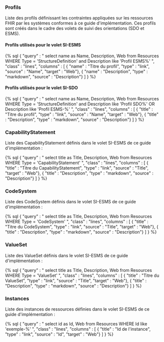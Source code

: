
### Profils

Liste des profils définissant les contraintes appliquées sur les ressources FHIR par les systèmes conformes à ce guide d'implémentation. Ces profils sont créés dans le cadre des volets de suivi des orientations (SDO et ESMS).

#### Profils utilisés pour le volet SI-ESMS

<!-- {% sql SELECT '[' || Name ||'](StructureDefinition-' || id || '.html)' as "Titre du profil", Description FROM Resources WHERE Type = 'StructureDefinition' and Description like 'Profil ESMS%' %} -->

{% sql {
    "query" : " select name as Name, Description, Web from Resources WHERE Type = 'StructureDefinition' and Description like 'Profil ESMS%' ",
    "class" : "lines",
    "columns" : [
        { "name" : "Titre du profil", "type" : "link", "source" : "Name", "target" : "Web"},
        { "name" : "Description", "type" : "markdown", "source" : "Description"}
    ]
} %}

#### Profils utilisés pour le volet SI-SDO

<!-- {% sql SELECT '[' || Name ||'](StructureDefinition-' || id || '.html)' as "Titre du profil", Description FROM Resources WHERE Type = 'StructureDefinition' and Description like "Profil SDO%" OR Description like "Profil ESMS-%" %} -->

{% sql {
    "query" : " select name as Name, Description, Web from Resources WHERE Type = 'StructureDefinition' and Description like 'Profil SDO%' OR Description like 'Profil ESMS-%' ",
    "class" : "lines",
    "columns" : [
        { "title" : "Titre du profil", "type" : "link", "source" : "Name", "target" : "Web"},
        { "title" : "Description", "type" : "markdown", "source" : "Description"}
    ]
} %}

### CapabilityStatement

Liste des CapabilityStatement définis dans le volet SI-ESMS de ce guide d'implémentation :
<!-- {% sql SELECT '[' || Title ||'](CapabilityStatement-' || id || '.html)' as "Titre du CapabilityStatement", Description FROM Resources WHERE Type = 'CapabilityStatement' %} -->

{% sql {
    "query" : " select title as Title, Description, Web from Resources WHERE Type = 'CapabilityStatement' ",
    "class" : "lines",
    "columns" : [
        { "title" : "Titre du CapabilityStatement", "type" : "link", "source" : "Title", "target" : "Web"},
        { "title" : "Description", "type" : "markdown", "source" : "Description"}
    ]
} %}

### CodeSystem

Liste des CodeSystem définis dans le volet SI-ESMS de ce guide d'implémentation :
<!-- {% sql SELECT '[' || Title ||'](CodeSystem-' || id || '.html)' as "Titre du CodeSystem", Description FROM Resources WHERE Type = 'CodeSystem' %} -->

{% sql {
    "query" : " select title as Title, Description, Web from Resources WHERE Type = 'CodeSystem' ",
    "class" : "lines",
    "columns" : [
        { "title" : "Titre du CodeSystem", "type" : "link", "source" : "Title", "target" : "Web"},
        { "title" : "Description", "type" : "markdown", "source" : "Description"}
    ]
} %}


### ValueSet

Liste des ValueSet définis dans le volet SI-ESMS de ce guide d'implémentation :
<!-- {% sql SELECT '[' || Title ||'](ValueSet-' || id || '.html)' as "Titre du ValueSet", Description FROM Resources WHERE Type = 'ValueSet' %} -->

{% sql {
    "query" : " select title as Title, Description, Web from Resources WHERE Type = 'ValueSet' ",
    "class" : "lines",
    "columns" : [
        { "title" : "Titre du ValueSet", "type" : "link", "source" : "Title", "target" : "Web"},
        { "title" : "Description", "type" : "markdown", "source" : "Description"}
    ]
} %}


### Instances

Liste des instances de ressources définies dans le volet SI-ESMS de ce guide d'implémentation :
<!-- {% sql SELECT '[' || Id ||'](' ||Type|| '-' || id || '.html)' as " Id de l'instance" FROM Resources WHERE Id like 'exemple-%' %} -->

{% sql {
    "query" : " select id as Id, Web from Resources WHERE Id like 'exemple-%' ",
    "class" : "lines",
    "columns" : [
        { "title" : "Id de l'instance", "type" : "link", "source" : "Id", "target" : "Web"}
    ]
} %}